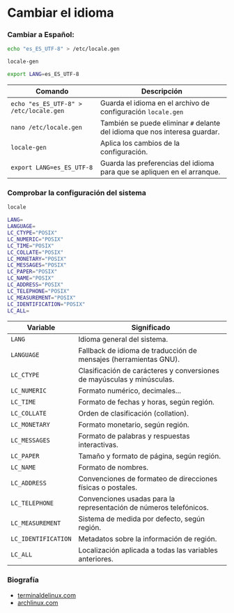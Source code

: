 # Cambiar el idioma

### Cambiar a Español:
```bash
echo "es_ES_UTF-8" > /etc/locale.gen 
```
```bash
locale-gen 
```
```bash
export LANG=es_ES_UTF-8 
```
| Comando | Descripción
| ------- | -----------
| `echo "es_ES_UTF-8" > /etc/locale.gen` | Guarda el idioma en el archivo de configuración `locale.gen`
| `nano /etc/locale.gen` | También se puede eliminar `#` delante del idioma que nos interesa guardar.
| `locale-gen`| Aplica los cambios de la configuración.
| `export LANG=es_ES_UTF-8`| Guarda las preferencias del idioma para que se apliquen en el arranque.





### Comprobar la configuración del sistema
```bash
locale
```
```bash
LANG=
LANGUAGE=
LC_CTYPE="POSIX"
LC_NUMERIC="POSIX"
LC_TIME="POSIX"
LC_COLLATE="POSIX"
LC_MONETARY="POSIX"
LC_MESSAGES="POSIX"
LC_PAPER="POSIX"
LC_NAME="POSIX"
LC_ADDRESS="POSIX"
LC_TELEPHONE="POSIX"
LC_MEASUREMENT="POSIX"
LC_IDENTIFICATION="POSIX"
LC_ALL=
```

| Variable  | Significado |
| --------- | ---------- |
| `LANG`    | Idioma general del sistema. |
|`LANGUAGE` | Fallback de idioma de traducción de mensajes (herramientas GNU). |
| `LC_CTYPE` |	Clasificación de carácteres y conversiones de mayúsculas y minúsculas. |
| `LC_NUMERIC` |	Formato numérico, decimales... |
| `LC_TIME` |	Formato de fechas y horas, según región. |
| `LC_COLLATE` |	Orden de clasificación (collation). |
| `LC_MONETARY` |	Formato monetario, según región. |
| `LC_MESSAGES` |	Formato de palabras y respuestas interactivas. |
| `LC_PAPER` |	Tamaño y formato de página, según región. |
| `LC_NAME` |	Formato de nombres. |
| `LC_ADDRESS` |	Convenciones de formateo de direcciones físicas o postales. |
| `LC_TELEPHONE` |	Convenciones usadas para la representación de números telefónicos. |
| `LC_MEASUREMENT` |	Sistema de medida por defecto, según región. |
| `LC_IDENTIFICATION` |	Metadatos sobre la información de región. |
| `LC_ALL` |	Localización aplicada a todas las variables anteriores. |













### Biografía
- [terminaldelinux.com](https://terminaldelinux.com/terminal/introduccion/idioma-terminal-espanol/)
- [archlinux.com](https://archlinux.org)
